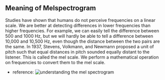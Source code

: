 


## Meaning of Melspectrogram
Studies have shown that humans do not perceive frequencies on a linear scale. 
We are better at detecting differences in lower frequencies than higher frequencies. 
For example, we can easily tell the difference between 500 and 1000 Hz, but we will hardly be able to tell a difference between 10,000 and 10,500 Hz, even though the distance between the two pairs are the same.
In 1937, Stevens, Volkmann, and Newmann proposed a unit of pitch such that equal distances in pitch sounded equally distant to the listener. 
This is called the mel scale. We perform a mathematical operation on frequencies to convert them to the mel scale. 
- reference: ![understanding the mel spectrogram](https://medium.com/analytics-vidhya/understanding-the-mel-spectrogram-fca2afa2ce53)

